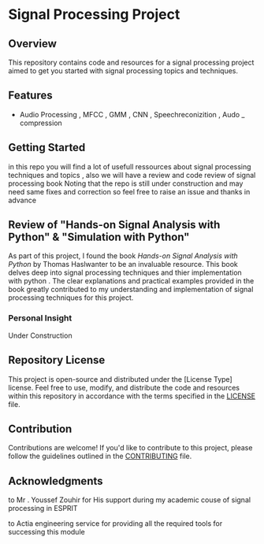 # Signal Processing Project

## Overview
This repository contains code and resources for a signal processing project aimed to get you started with signal processing topics and techniques.

## Features
- Audio Processing , MFCC , GMM , CNN , Speechreconizition , Audo _ compression 


## Getting Started
in this repo you will find a lot of usefull ressources about signal processing techniques and topics , also we will have a review and code review of signal processing book 
Noting that the repo is still under construction and may need same fixes and correction so feel free to raise an issue and thanks in advance 

## Review of "Hands-on Signal Analysis with Python" & "Simulation with Python"

As part of this project, I found the book *Hands-on Signal Analysis with Python* by Thomas Haslwanter to be an invaluable resource. This book delves deep into signal processing techniques and thier implementation with python . The clear explanations and practical examples provided in the book greatly contributed to my understanding and implementation of signal processing techniques for this project.

### Personal Insight
Under Construction

## Repository License
This project is open-source and distributed under the [License Type] license. Feel free to use, modify, and distribute the code and resources within this repository in accordance with the terms specified in the [LICENSE](link-to-license-file) file.

## Contribution
Contributions are welcome! If you'd like to contribute to this project, please follow the guidelines outlined in the [CONTRIBUTING](link-to-contributing-guidelines) file.

## Acknowledgments
to Mr . Youssef Zouhir for His support during my academic couse of signal processing in ESPRIT

to Actia engineering service for providing all the  required tools for successing this module
